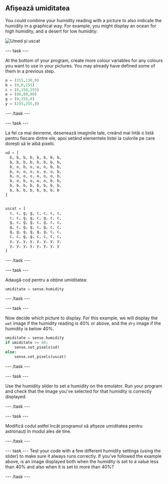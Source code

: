 ## Afișează umiditatea

You could combine your humidity reading with a picture to also indicate the humidity in a graphical way. For example, you might display an ocean for high humidity, and a desert for low humidity:

![Umed și uscat](images/wet-dry.png)

--- task ---

At the bottom of your program, create more colour variables for any colours you want to use in your pictures. You may already have defined some of them in a previous step.

```python
o = (255,130,0)
b = (0,0,255)
c = (0,150,255)
e = (80,80,80)
g = (0,255,0)
y = (255,255,0)
```

--- /task ---

--- task ---

La fel ca mai devreme, desenează imaginile tale, creând mai întâi o listă pentru fiecare dintre ele, apoi setând elementele listei la culorile pe care dorești să le aibă pixelii.

```python
ud = [
  b, b, b, b, b, b, b, b,
  b, b, b, b, b, b, b, b,
  b, o, b, o, o, o, b, b,
  b, o, o, o, o, e, o, b,
  b, o, o, o, o, o, o, b,
  b, o, b, o, o, o, b, b,
  b, b, b, b, b, b, b, b,
  b, b, b, b, b, b, b, b
]


uscat = [
  c, c, g, g, c, c, c, c,
  c, c, g, g, c, g, c, c,
  g, c, g, g, c, g, c, c,
  g, c, g, g, c, g, c, c,
  g, g, g, g, g, g, c, c,
  c, c, g, g, c, c, c, c,
  y, y, y, y, y, y, y, y,
  y, y, y, y, y, y, y, y
]
```

--- /task ---

--- task ---

Adaugă cod pentru a obține umiditatea:

```python
umiditate = sense.humidity
```

--- /task ---

--- task ---

Now decide which picture to display. For this example, we will display the `wet` image if the humidity reading is 40% or above, and the `dry` image if the humidity is below 40%.

```python
umiditate = sense.humidity
if umiditate >= 40:
    sense.set_pixels(ud)
else:
    sense.set_pixels(uscat)
```

--- /task ---

--- task ---

Use the humidity slider to set a humidity on the emulator. Run your program and check that the image you've selected for that humidity is correctly displayed.

--- /task ---

--- task ---

Modifică codul astfel încât programul să afișeze umiditatea pentru astronauți în modul ales de tine.

--- /task ---

--- task --- Test your code with a few different humidity settings (using the slider) to make sure it always runs correctly. If you've followed the example above, is an image displayed both when the humidity is set to a value less than 40% and also when it is set to more than 40%?

--- /task ---
